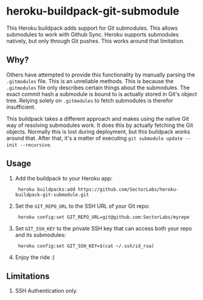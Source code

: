 # heroku-buildpack-git-submodule

This Heroku buildpack adds support for Git submodules. This allows submodules to work with Github Sync. Heroku supports submodules natively, but only through Git pushes. This works around that limitation.

## Why?
Others have attempted to provide this functionality by manually parsing the `.gitmodules` file. This is an unreliable methods. This is because the `.gitmodules` file only describes certain things about the submodules. The exact commit hash a submodule is bound to is actually stored in Git's object tree. Relying solely on `.gitmodules` to fetch submodules is therefor insufficient.

This buildpack takes a different approach and makes using the native Git way of resolving submodules work. It does this by actually fetching the Git objects. Normally this is lost during deployment, but this buildpack works around that. After that, it's a matter of executing `git submodule update --init --recursive`.

## Usage

1. Add the buildpack to your Heroku app:

        heroku buildpacks:add https://github.com/SectorLabs/heroku-buildpack-git-submodule.git

2. Set the `GIT_REPO_URL` to the SSH URL of your Git repo:

        heroku config:set GIT_REPO_URL=git@github.com:SectorLabs/myrepo

3. Set `GIT_SSH_KEY` to the private SSH key that can access both your repo and its submodules:

        heroku config:set GIT_SSH_KEY=$(cat ~/.ssh/id_rsa)

4. Enjoy the ride :)

## Limitations
1. SSH Authentication only.
